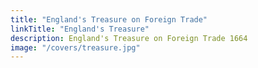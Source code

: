 ```yaml
---
title: "England's Treasure on Foreign Trade"
linkTitle: "England's Treasure"
description: England's Treasure on Foreign Trade 1664
image: "/covers/treasure.jpg"
---
```

